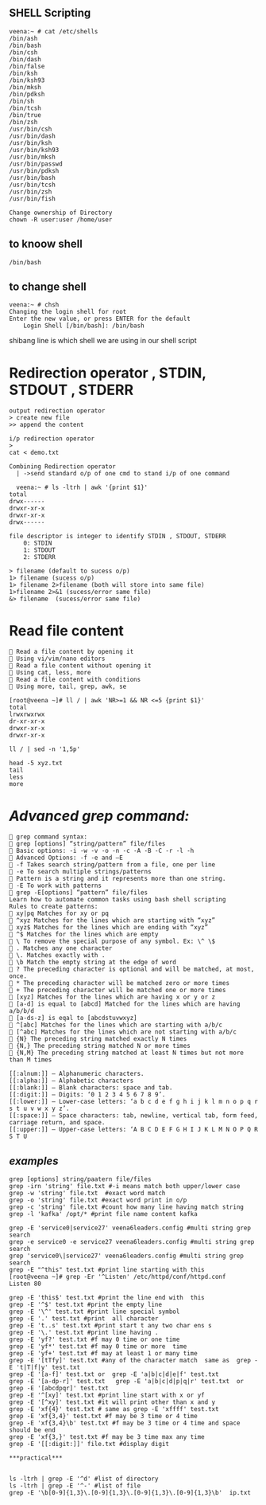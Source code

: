 SHELL Scripting
----------------

	veena:~ # cat /etc/shells
	/bin/ash
	/bin/bash
	/bin/csh
	/bin/dash
	/bin/false
	/bin/ksh
	/bin/ksh93
	/bin/mksh
	/bin/pdksh
	/bin/sh
	/bin/tcsh
	/bin/true
	/bin/zsh
	/usr/bin/csh
	/usr/bin/dash
	/usr/bin/ksh
	/usr/bin/ksh93
	/usr/bin/mksh
	/usr/bin/passwd
	/usr/bin/pdksh
	/usr/bin/bash
	/usr/bin/tcsh
	/usr/bin/zsh
	/usr/bin/fish

	Change ownership of Directory 
	chown -R user:user /home/user

**to knoow shell**
-----------------

	/bin/bash

**to change shell**
-----------------
	veena:~ # chsh
	Changing the login shell for root
	Enter the new value, or press ENTER for the default
		Login Shell [/bin/bash]: /bin/bash


shibang line is which shell we are using in our shell script

Redirection operator , STDIN, STDOUT , STDERR
=============================================

	output redirection operator
	> create new file
	>> append the content 

	i/p redirection operator
	>
	cat < demo.txt

	Combining Redirection operator
	  | ->send standard o/p of one cmd to stand i/p of one command

	  veena:~ # ls -ltrh | awk '{print $1}'
	total
	drwx------
	drwxr-xr-x
	drwxr-xr-x
	drwx------

	file descriptor is integer to identify STDIN , STDOUT, STDERR
		0: STDIN
		1: STDOUT
		2: STDERR

	> filename (default to sucess o/p)
	1> filename (sucess o/p)
	1> filename 2>filename (both will store into same file)
	1>filename 2>&1 (sucess/error same file)
	&> filename  (sucess/error same file)

Read file content
==================
	 Read a file content by opening it
	 Using vi/vim/nano editors
	 Read a file content without opening it
	 Using cat, less, more
	 Read a file content with conditions
	 Using more, tail, grep, awk, se

	[root@veena ~]# ll / | awk 'NR>=1 && NR <=5 {print $1}'
	total
	lrwxrwxrwx
	dr-xr-xr-x
	drwxr-xr-x
	drwxr-xr-x

	ll / | sed -n '1,5p'

	head -5 xyz.txt
	tail
	less
	more


***Advanced grep command:***
======================
	 grep command syntax:
	 grep [options] “string/pattern” file/files
	 Basic options: -i -w -v -o -n -c -A -B -C -r -l -h
	 Advanced Options: -f -e and –E
	 -f Takes search string/pattern from a file, one per line
	 -e To search multiple strings/patterns
	 Pattern is a string and it represents more than one string.
	 -E To work with patterns
	 grep -E[options] “pattern” file/files
	Learn how to automate common tasks using bash shell scripting
	Rules to create patterns:
	 xy|pq Matches for xy or pq
	 ^xyz Matches for the lines which are starting with “xyz”
	 xyz$ Matches for the lines which are ending with “xyz”
	 ^$ Matches for the lines which are empty
	 \ To remove the special purpose of any symbol. Ex: \^ \$
	 . Matches any one character
	 \. Matches exactly with .
	 \b Match the empty string at the edge of word
	 ? The preceding character is optional and will be matched, at most, once.
	 * The preceding character will be matched zero or more times
	 + The preceding character will be matched one or more times
	 [xyz] Matches for the lines which are having x or y or z
	 [a-d] is equal to [abcd] Matched for the lines which are having a/b/b/d
	 [a-ds-z] is eqal to [abcdstuvwxyz]
	 ^[abc] Matches for the lines which are starting with a/b/c
	 [^abc] Matches for the lines which are not starting with a/b/c
	 {N} The preceding string matched exactly N times
	 {N,} The preceding string matched N or more times
	 {N,M} The preceding string matched at least N times but not more than M times

	[[:alnum:]] – Alphanumeric characters.
	[[:alpha:]] – Alphabetic characters
	[[:blank:]] – Blank characters: space and tab.
	[[:digit:]] – Digits: ‘0 1 2 3 4 5 6 7 8 9’.
	[[:lower:]] – Lower-case letters: ‘a b c d e f g h i j k l m n o p q r s t u v w x y z’.
	[[:space:]] – Space characters: tab, newline, vertical tab, form feed, carriage return, and space.
	[[:upper:]] – Upper-case letters: ‘A B C D E F G H I J K L M N O P Q R S T U

***examples***
---------------
	grep [options] string/paatern file/files
	grep -irn 'string' file.txt #-i means match both upper/lower case
	grep -w 'string' file.txt  #exact word match
	grep -o 'string' file.txt #exact word print in o/p
	grep -c 'string' file.txt #count how many line having match string
	grep -l 'kafka' /opt/* #print file name content kafka

	grep -E 'service0|service27' veena6leaders.config #multi string grep search
	grep -e service0 -e service27 veena6leaders.config #multi string grep search
	grep 'service0\|service27' veena6leaders.config #multi string grep search
	grep -E "^this" test.txt #print line starting with this
	[root@veena ~]# grep -Er '^Listen' /etc/httpd/conf/httpd.conf
	Listen 80

	grep -E 'this$' test.txt #print the line end with  this 
	grep -E '^$' test.txt #print the empty line
	grep -E '\^' test.txt #print line special symbol
	grep -E '.' test.txt #print  all character
	grep -E 't..s' test.txt #print start t any two char ens s 
	grep -E '\.' test.txt #print line having .
	grep -E 'yf?' test.txt #f may 0 time or one time 
	grep -E 'yf*' test.txt #f may 0 time or more  time 
	grep -E 'yf+' test.txt #f may at least 1 or many time
	grep -E '[tTfy]' test.txt #any of the character match  same as  grep -E 't|T|f|y' test.txt
	grep -E '[a-f]' test.txt or  grep -E 'a|b|c|d|e|f' test.txt
	grep -E '[a-dp-r]' test.txt   grep -E 'a|b|c|d|p|q|r' test.txt  or  grep -E '[abcdpqr]' test.txt
	grep -E '^[xy]' test.txt #print line start with x or yf
	grep -E '[^xy]' test.txt #it will print other than x and y
	grep -E 'xf{4}' test.txt # same as grep -E 'xffff' test.txt 
	grep -E 'xf{3,4}' test.txt #f may be 3 time or 4 time
	grep -E 'xf{3,4}\b' test.txt #f may be 3 time or 4 time and space should be end
	grep -E 'xf{3,}' test.txt #f may be 3 time max any time 
	grep -E '[[:digit:]]' file.txt #display digit 

	***practical***


	ls -ltrh | grep -E '^d' #list of directory
	ls -ltrh | grep -E '^-' #list of file
	grep -E '\b[0-9]{1,3}\.[0-9]{1,3}\.[0-9]{1,3}\.[0-9]{1,3}\b'  ip.txt




